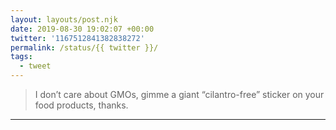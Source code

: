 ```yaml
---
layout: layouts/post.njk
date: 2019-08-30 19:02:07 +00:00
twitter: '1167512841382838272'
permalink: /status/{{ twitter }}/
tags: 
  - tweet
---
```


> I don’t care about GMOs, gimme a giant “cilantro-free” sticker on your food products, thanks.

---
